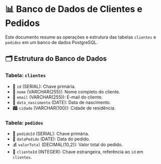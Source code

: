 # 📊 Banco de Dados de Clientes e Pedidos

Este documento resume as operações e estrutura das tabelas `clientes` e `pedidos` em um banco de dados PostgreSQL.

## 🗂️ Estrutura do Banco de Dados

### Tabela: `clientes`

- 🔑 `id` (SERIAL): Chave primária.
- 📝 `nome` (VARCHAR(255)): Nome completo do cliente.
- 📧 `email` (VARCHAR(255)): E-mail do cliente.
- 🎂 `data_nascimento` (DATE): Data de nascimento.
- 🏙️ `cidade` (VARCHAR(100)): Cidade de residência.

### Tabela: `pedidos`

- 🔑 `pedidoId` (SERIAL): Chave primária.
- 📅 `dataPedido` (DATE): Data do pedido.
- 💰 `valorTotal` (DECIMAL(10,2)): Valor total do pedido.
- 👤 `clienteId` (INTEGER): Chave estrangeira, referência ao `id` em `clientes`.
